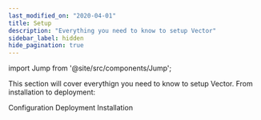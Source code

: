 ```yaml
---
last_modified_on: "2020-04-01"
title: Setup
description: "Everything you need to know to setup Vector"
sidebar_label: hidden
hide_pagination: true
---
```


import Jump from '@site/src/components/Jump';

This section will cover everythign you need to know to setup Vector. From
installation to deployment:

<Jump to="/docs/setup/configuration/">Configuration</Jump>
<Jump to="/docs/setup/deployment/">Deployment</Jump>
<Jump to="/docs/setup/installation/">Installation</Jump>



